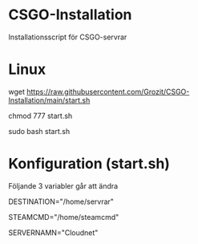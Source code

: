 # CSGO-Installation
Installationsscript för CSGO-servrar

# Linux
wget https://raw.githubusercontent.com/Grozit/CSGO-Installation/main/start.sh

chmod 777 start.sh

sudo bash start.sh

# Konfiguration (start.sh)

Följande 3 variabler går att ändra

DESTINATION="/home/servrar"

STEAMCMD="/home/steamcmd"

SERVERNAMN="Cloudnet"
